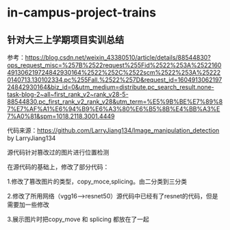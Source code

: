 # in-campus-project-trains

## 针对大三上学期项目实训总结

参考：https://blog.csdn.net/weixin_43380510/article/details/88544830?ops_request_misc=%257B%2522request%255Fid%2522%253A%2522160491306219724842930164%2522%252C%2522scm%2522%253A%252220140713.130102334.pc%255Fall.%2522%257D&request_id=160491306219724842930164&biz_id=0&utm_medium=distribute.pc_search_result.none-task-blog-2~all~first_rank_v2~rank_v28-5-88544830.pc_first_rank_v2_rank_v28&utm_term=%E5%9B%BE%E7%89%87%E7%AF%A1%E6%94%B9%E6%A3%80%E6%B5%8B%E4%BB%A3%E7%A0%81&spm=1018.2118.3001.4449

代码来源：https://github.com/LarryJiang134/Image_manipulation_detection by LarryJiang134

源代码针对篡改过的图片进行位置检测

在源代码的基础上，修改了部分代码：

   1.修改了篡改图片的类型，copy_moce,splicing。由二分类到三分类
   
   2.修改了所用网络（vgg16—>resnet50）源代码中已经有了resnet的代码，但是需要加一些修改
   
   3.展示图片时把copy_move 和 splicing 都放在了一起 
